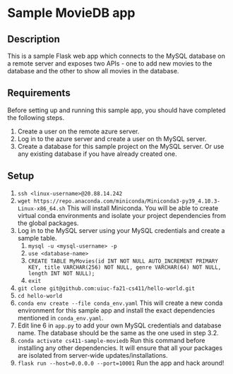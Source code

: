 # Sample MovieDB app

## Description
This is a sample Flask web app which connects to the MySQL database on a remote server and exposes two APIs - 
one to add new movies to the database and the other to show all movies in the database.

## Requirements
Before setting up and running this sample app, you should have completed the following steps.
1. Create a user on the remote azure server.
2. Log in to the azure server and create a user on th MySQL server.
3. Create a database for this sample project on the MySQL server. Or use any existing database if you have already 
created one.

## Setup
1. `ssh <linux-username>@20.88.14.242`
2. `wget https://repo.anaconda.com/miniconda/Miniconda3-py39_4.10.3-Linux-x86_64.sh` This will install Miniconda. 
You will be able to create virtual conda environments and isolate your project dependencies from the global packages.
3. Log in to the MySQL server using your MySQL credentials and create a sample table.
   1. `mysql -u <mysql-username> -p`
   2. `use <database-name>`
   3. `CREATE TABLE MyMovies(id INT NOT NULL AUTO_INCREMENT PRIMARY KEY, title VARCHAR(256) NOT NULL, genre VARCHAR(64) NOT NULL, length INT NOT NULL);`
   4. `exit`
4. `git clone git@github.com:uiuc-fa21-cs411/hello-world.git`
5. `cd hello-world`
6. `conda env create --file conda_env.yaml` This will create a new conda environment for this sample app and install 
the exact dependencies mentioned in `conda_env.yaml`.
7. Edit line 6 in `app.py` to add your own MySQL credentials and database name. The database should be the same as the
one used in step 3.2.
8. `conda activate cs411-sample-moviedb` Run this command before installing any other dependencies. It will ensure that
all your packages are isolated from server-wide updates/installations.
9. `flask run --host=0.0.0.0 --port=10001` Run the app and hack around!